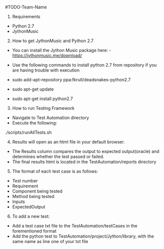 #TODO-Team-Name
1) Requirements
- Python 2.7
- JythonMusic

2) How to get JythonMusic and Python 2.7

- You can install the Jython Music package here: -https://jythonmusic.me/download/

- Use the following commands to install python 2.7 from repository if you are having trouble with execution

-  sudo add-apt-repository ppa:fkrull/deadsnakes-python2.7
-  sudo apt-get update 
-  sudo apt-get install python2.7

3) How to run Testing Framework
- Navigate to Test Automation directory
- Execute the following:

./scripts/runAllTests.sh

4) Results will open as an html file in your default browser.
- The Results column compares the output to expected output(oracle) and determines whether the test passed or failed.
- The final results html is located in the TestAutomation/reports directory

5) The format of each test case is as follows:

- Test number
- Requirement
- Component being tested
- Method being tested
- Inputs
- ExpectedOutput

6) To add a new test:
- Add a test case txt file to the TestAutomation/testCases in the forementioned format
- Add the python test to TestAutomation/project/Jython/library, with the same name as line one of your txt file
